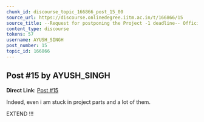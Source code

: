 ```yaml
---
chunk_id: discourse_topic_166866_post_15_00
source_url: https://discourse.onlinedegree.iitm.ac.in/t/166866/15
source_title: --Request for postponing the Project -1 deadline-- Official Response: Extended :)
content_type: discourse
tokens: 57
username: AYUSH_SINGH
post_number: 15
topic_id: 166866
---
```


## Post #15 by AYUSH_SINGH

**Direct Link**: [Post #15](https://discourse.onlinedegree.iitm.ac.in/t/166866/15)

Indeed, even i am stuck in project parts and a lot of them.

EXTEND !!!
